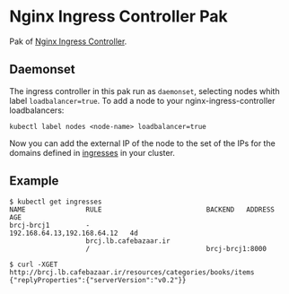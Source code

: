 # Nginx Ingress Controller Pak

Pak of [Nginx Ingress Controller](https://github.com/kubernetes/contrib/tree/master/ingress/controllers/nginx).

## Daemonset
The ingress controller in this pak run as `daemonset`, selecting nodes whith label
`loadbalancer=true`. To add a node to your nginx-ingress-controller loadbalancers:

```
kubectl label nodes <node-name> loadbalancer=true
```

Now you can add the external IP of the node to the set of the IPs for the domains
defined in [ingresses](http://kubernetes.io/docs/user-guide/ingress/) in your cluster.

## Example
```
$ kubectl get ingresses
NAME               RULE                          BACKEND   ADDRESS                       AGE
brcj-brcj1         -                                       192.168.64.13,192.168.64.12   4d
                   brcj.lb.cafebazaar.ir         
                   /                             brcj-brcj1:8000

$ curl -XGET http://brcj.lb.cafebazaar.ir/resources/categories/books/items
{"replyProperties":{"serverVersion":"v0.2"}}
```
